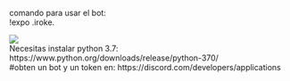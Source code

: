 comando para usar el bot:
<br>
!expo .iroke.
<br>

<img src="https://i.imgur.com/ACG3Pxv.png">
<br>
Necesitas instalar python 3.7: https://www.python.org/downloads/release/python-370/
<br>
#obten un bot y un token en: https://discord.com/developers/applications

